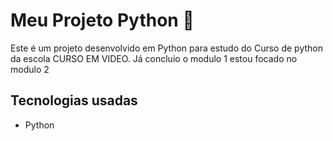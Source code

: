 # Meu Projeto Python 🐍

Este é um projeto desenvolvido em Python para estudo do Curso de python da escola CURSO EM VIDEO.
Já concluio o modulo 1 estou focado no modulo 2

## Tecnologias usadas
- Python
